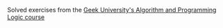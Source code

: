 Solved exercises from the [Geek University's Algorithm and Programming Logic course](https://www.udemy.com/course/algoritmos-e-logica-de-programacao-essencial/)